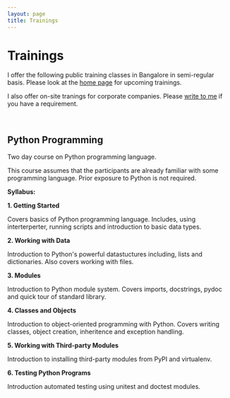 ```yaml
---
layout: page
title: Trainings
---
```


# Trainings

I offer the following public training classes in Bangalore in semi-regular basis. Please look at the [home page](/) for upcoming trainings.

I also offer on-site tranings for corporate companies. Please <a class="contact"
href="#contact/anandology">write to me</a> if you have a requirement.

<a class="anchor" name="python">&nbsp;</a>
## Python Programming

Two day course on Python programming language.

This course assumes that the participants are already familiar with
some programming language. Prior exposure to Python is not required.

**Syllabus:**

**1. Getting Started**

Covers basics of Python programming language. Includes, using
interterperter, running scripts and introduction to basic data types.

**2. Working with Data**

Introduction to Python's powerful datastuctures including, lists and
dictionaries. Also covers working with files.

**3. Modules**

Introduction to Python module system. Covers imports, docstrings,
pydoc and quick tour of standard library.

**4. Classes and Objects**

Introduction to object-oriented programming with Python. Covers
writing classes, object creation, inheritence and exception handling.

**5. Working with Third-party Modules**

Introduction to installing third-party modules from PyPI and
virtualenv.

**6. Testing Python Programs**

Introduction automated testing using unitest and doctest modules.


